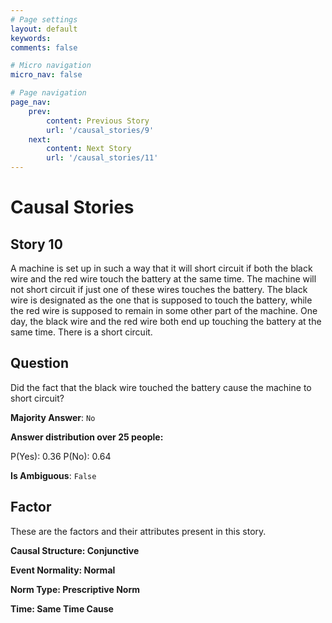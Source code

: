 ```yaml
---
# Page settings
layout: default
keywords:
comments: false

# Micro navigation
micro_nav: false

# Page navigation
page_nav:
    prev:
        content: Previous Story
        url: '/causal_stories/9'
    next:
        content: Next Story
        url: '/causal_stories/11'
---
```

# Causal Stories

## Story 10

<div class='text-hightlight'>
A machine is set up in such a way that it will short circuit if both the black wire and the red wire touch the battery at the same time. The machine will not short circuit if just one of these wires touches the battery. The black wire is designated as the one that is supposed to touch the battery, while the red wire is supposed to remain in some other part of the machine. One day, the black wire and the red wire both end up touching the battery at the same time. There is a short circuit.
</div>

## Question

<p>
<div class='text-hightlight'>Did the fact that the black wire touched the battery cause the machine to short circuit?</div>
</p>

**Majority Answer**: <code class="language-plaintext highlighter-rouge">No</code>

**Answer distribution over 25 people:**

<div class="container">
<div class="row">
<div class="col-md-7">
    <div class="slider-container">
        <div class="slider">
            <div class="slider-value" id="sliderValue"></div>
        </div>
        <div class="slider-labels">
            <span id="yesLabel">P(Yes): 0.36</span>
            <span id="noLabel">P(No): 0.64</span>
        </div>
    </div>
</div>
</div>
</div>

**Is Ambiguous**:  <code class="language-plaintext highlighter-rouge">False</code> <!-- False -->

## Factor

These are the factors and their attributes present in this story.


<div class="callout callout--info">
    <p><strong>Causal Structure: Conjunctive</strong></p>
</div>

<div class="callout callout--info">
    <p><strong>Event Normality: Normal</strong></p>
</div>

<div class="callout callout--info">
    <p><strong>Norm Type: Prescriptive Norm</strong></p>
</div>

<div class="callout callout--info">
    <p><strong>Time: Same Time Cause</strong></p>
</div>
